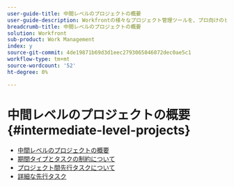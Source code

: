 ```yaml
---
user-guide-title: 中間レベルのプロジェクトの概要
user-guide-description: Workfrontの様々なプロジェクト管理ツールを、プロ向けのヒントやベストプラクティスと共に詳しく理解します。
breadcrumb-title: 中間レベルのプロジェクトの概要
solution: Workfront
sub-product: Work Management
index: y
source-git-commit: 4de19871b69d3d1eec2793065046072dec0ae5c1
workflow-type: tm+mt
source-wordcount: '52'
ht-degree: 0%

---
```




# 中間レベルのプロジェクトの概要 {#intermediate-level-projects}

+ [中間レベルのプロジェクトの概要](overview.md)
+ [ 期間タイプとタスクの制約について ](https://experienceleague.adobe.com/en/docs/workfront-learn/tutorials-workfront/manage-work/intermediate-projects/understand-and-manage-duration-types-and-task-constraints)
+ [ プロジェクト間先行タスクについて ](https://experienceleague.adobe.com/en/docs/workfront-learn/tutorials-workfront/manage-work/intermediate-projects/understand-cross-project-predecessors)
+ [ 詳細な先行タスク ](https://experienceleague.adobe.com/en/docs/workfront-learn/tutorials-workfront/manage-work/intermediate-projects/advanced-predecessors)


